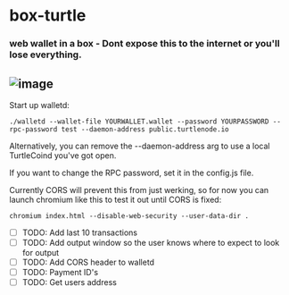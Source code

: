 # box-turtle
### web wallet in a box - Dont expose this to the internet or you'll lose everything. 

![image](https://user-images.githubusercontent.com/34389545/41516136-7ff3acf4-72a2-11e8-8241-7afb6daa9c12.png)
--

Start up walletd:

`./walletd --wallet-file YOURWALLET.wallet --password YOURPASSWORD --rpc-password test --daemon-address public.turtlenode.io`

Alternatively, you can remove the --daemon-address arg to use a local TurtleCoind you've got open.

If you want to change the RPC password, set it in the config.js file.

Currently CORS will prevent this from just werking, so for now you can launch chromium like this to test it out until CORS is fixed:

`chromium index.html --disable-web-security --user-data-dir .`

- [ ] TODO: Add last 10 transactions
- [ ] TODO: Add output window so the user knows where to expect to look for output
- [ ] TODO: Add CORS header to walletd
- [ ] TODO: Payment ID's
- [ ] TODO: Get users address

